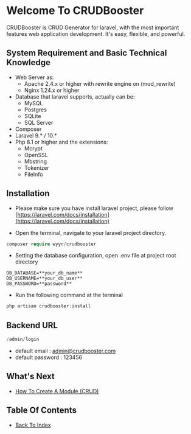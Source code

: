 # Welcome To CRUDBooster

CRUDBooster is CRUD Generator for laravel, with the most important features web application development. It's easy, flexible, and powerful.

## System Requirement and Basic Technical Knowledge
- Web Server as:
  - Apache 2.4.x or higher with rewrite engine on (mod_rewrite)  
  - Nginx 1.24.x or higher
- Database that laravel supports, actually can be:
  - MySQL
  - Postgres
  - SQLite
  - SQL Server
- Composer
- Laravel 9.* / 10.*
- Php 8.1 or higher and the extensions:
  - Mcrypt
  - OpenSSL
  - Mbstring
  - Tokenizer
  - FileInfo

## Installation

- Please make sure you have install laravel project, please follow [https://laravel.com/docs/installation](https://laravel.com/docs/installation)

- Open the terminal, navigate to your laravel project directory.
```php
composer require wyyr/crudbooster
```

- Setting the database configuration, open .env file at project root directory
```
DB_DATABASE=**your_db_name**
DB_USERNAME=**your_db_user**
DB_PASSWORD=**password**
```

- Run the following command at the terminal
```php
php artisan crudbooster:install
```

## Backend URL
```php
/admin/login
```
- default email : admin@crudbooster.com
- default password : 123456

## What's Next
- [How To Create A Module (CRUD)](./how-to-create-module.md)

## Table Of Contents
- [Back To Index](./index.md)
